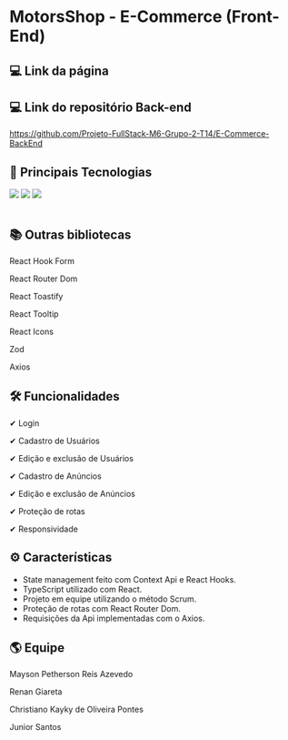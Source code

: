 # MotorsShop - E-Commerce (Front-End)


## 💻 Link da página

## 💻 Link do repositório Back-end
https://github.com/Projeto-FullStack-M6-Grupo-2-T14/E-Commerce-BackEnd


## 🚀 Principais Tecnologias
<div>
    <img src="https://img.shields.io/badge/React-20232A?style=for-the-badge&logo=react&logoColor=61DAFB" /> 
    <img src="https://img.shields.io/badge/TypeScript-007ACC?style=for-the-badge&logo=typescript&logoColor=white" />
    <img src="https://img.shields.io/badge/Sass-CC6699?style=for-the-badge&logo=sass&logoColor=white" /> 
</div><br>

## 📚 Outras bibliotecas 
<p>React Hook Form</p>
<p>React Router Dom</p>
<p>React Toastify</p>
<p>React Tooltip</p>
<p>React Icons</p>
<p>Zod</p>
<p>Axios</p>

## 🛠 Funcionalidades
<p>✔ Login</p>
<p>✔ Cadastro de Usuários</p>
<p>✔ Edição e exclusão de Usuários</p>
<p>✔ Cadastro de Anúncios</p>
<p>✔ Edição e exclusão de Anúncios</p>
<p>✔ Proteção de rotas</p>
<p>✔ Responsividade</p>

## ⚙ Características
<ul>
    <li>State management feito com Context Api e React Hooks.</li>
    <li>TypeScript utilizado com React.</li>
    <li>Projeto em equipe utilizando o método Scrum.</li>
    <li>Proteção de rotas com React Router Dom.</li>
    <li>Requisições da Api implementadas com o Axios.</li>
</ul>

## 🌎 Equipe
<p>Mayson Petherson Reis Azevedo</p>
<p>Renan Giareta</p>
<p>Christiano Kayky de Oliveira Pontes</p>
<p>Junior Santos</p>



